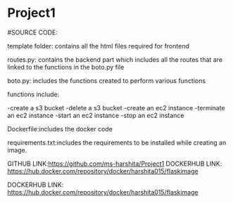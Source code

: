 # Project1
#SOURCE CODE:


template folder: contains all the html files required for frontend

routes.py: contains the backend part which includes all the routes that are linked to the functions in the boto.py file

boto.py: includes the functions created to perform various functions

functions include:

-create a s3 bucket
-delete a s3 bucket
-create an ec2 instance
-terminate an ec2 instance
-start an ec2 instance
-stop an ec2 instance

Dockerfile:includes the docker code

requirements.txt:includes the requirements to be installed while creating an image.

GITHUB LINK:https://github.com/ms-harshita/Project1
DOCKERHUB LINK: https://hub.docker.com/repository/docker/harshita015/flaskimage


DOCKERHUB LINK: https://hub.docker.com/repository/docker/harshita015/flaskimage
